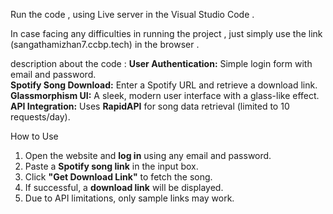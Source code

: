Run the code , using Live server in the Visual Studio Code . 

In case facing any difficulties in running the project , just simply use the link (sangathamizhan7.ccbp.tech) in the browser .

description about the code :
**User Authentication:** Simple login form with email and password.  
**Spotify Song Download:** Enter a Spotify URL and retrieve a download link.  
**Glassmorphism UI:** A sleek, modern user interface with a glass-like effect.  
**API Integration:** Uses **RapidAPI** for song data retrieval (limited to 10 requests/day).  

How to Use  
1. Open the website and **log in** using any email and password.  
2. Paste a **Spotify song link** in the input box.  
3. Click **"Get Download Link"** to fetch the song.  
4. If successful, a **download link** will be displayed.  
5. Due to API limitations, only sample links may work.  
